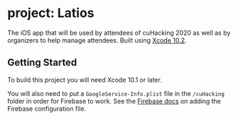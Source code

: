 # project: Latios

The iOS app that will be used by attendees of cuHacking 2020 as well as by organizers to help manage attendees. Built using [Xcode 10.2](https://developer.apple.com/xcode/).

## Getting Started

To build this project you will need Xcode 10.1 or later.

You will also need to put a `GoogleService-Info.plist` file in the `/cuHacking` folder in order for Firebase to work. See the [Firebase docs](https://firebase.google.com/docs/ios/setup) on adding the Firebase configuration file.

